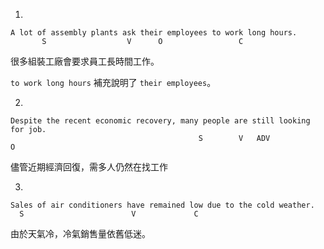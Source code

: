 1. 
```
A lot of assembly plants ask their employees to work long hours.
       S                  V      O                 C             
```

很多組裝工廠會要求員工長時間工作。

 `to work long hours` 補充說明了 `their employees`。
 
2. 
```
Despite the recent economic recovery, many people are still looking for job.
                                          S        V   ADV            O            
```

儘管近期經濟回復，需多人仍然在找工作

3.
```
Sales of air conditioners have remained low due to the cold weather.
  S                        V             C          
``` 
由於天氣冷，冷氣銷售量依舊低迷。
